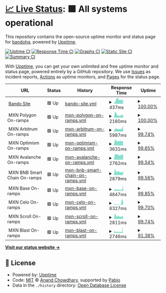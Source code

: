 # [📈 Live Status](https://status.bando.cool): <!--live status--> **🟩 All systems operational**

This repository contains the open-source uptime monitor and status page for [bandohq](https://status.bando.cool), powered by [Upptime](https://github.com/upptime/upptime).

[![Uptime CI](https://github.com/bandohq/upptime-monitor/workflows/Uptime%20CI/badge.svg)](https://github.com/bandohq/upptime-monitor/actions?query=workflow%3A%22Uptime+CI%22)
[![Response Time CI](https://github.com/bandohq/upptime-monitor/workflows/Response%20Time%20CI/badge.svg)](https://github.com/bandohq/upptime-monitor/actions?query=workflow%3A%22Response+Time+CI%22)
[![Graphs CI](https://github.com/bandohq/upptime-monitor/workflows/Graphs%20CI/badge.svg)](https://github.com/bandohq/upptime-monitor/actions?query=workflow%3A%22Graphs+CI%22)
[![Static Site CI](https://github.com/bandohq/upptime-monitor/workflows/Static%20Site%20CI/badge.svg)](https://github.com/bandohq/upptime-monitor/actions?query=workflow%3A%22Static+Site+CI%22)
[![Summary CI](https://github.com/bandohq/upptime-monitor/workflows/Summary%20CI/badge.svg)](https://github.com/bandohq/upptime-monitor/actions?query=workflow%3A%22Summary+CI%22)

With [Upptime](https://upptime.js.org), you can get your own unlimited and free uptime monitor and status page, powered entirely by a GitHub repository. We use [Issues](https://github.com/bandohq/upptime-monitor/issues) as incident reports, [Actions](https://github.com/bandohq/upptime-monitor/actions) as uptime monitors, and [Pages](https://status.bando.cool) for the status page.

<!--start: status pages-->
<!-- This summary is generated by Upptime (https://github.com/upptime/upptime) -->
<!-- Do not edit this manually, your changes will be overwritten -->
<!-- prettier-ignore -->
| URL | Status | History | Response Time | Uptime |
| --- | ------ | ------- | ------------- | ------ |
| <img alt="" src="https://icons.duckduckgo.com/ip3/bando.cool.ico" height="13"> [Bando Site](https://bando.cool) | 🟩 Up | [bando-site.yml](https://github.com/bandohq/upptime-monitor/commits/HEAD/history/bando-site.yml) | <details><summary><img alt="Response time graph" src="./graphs/bando-site/response-time-week.png" height="20"> 437ms</summary><br><a href="https://status.bando.cool/history/bando-site"><img alt="Response time 279" src="https://img.shields.io/endpoint?url=https%3A%2F%2Fraw.githubusercontent.com%2Fbandohq%2Fupptime-monitor%2FHEAD%2Fapi%2Fbando-site%2Fresponse-time.json"></a><br><a href="https://status.bando.cool/history/bando-site"><img alt="24-hour response time 0" src="https://img.shields.io/endpoint?url=https%3A%2F%2Fraw.githubusercontent.com%2Fbandohq%2Fupptime-monitor%2FHEAD%2Fapi%2Fbando-site%2Fresponse-time-day.json"></a><br><a href="https://status.bando.cool/history/bando-site"><img alt="7-day response time 437" src="https://img.shields.io/endpoint?url=https%3A%2F%2Fraw.githubusercontent.com%2Fbandohq%2Fupptime-monitor%2FHEAD%2Fapi%2Fbando-site%2Fresponse-time-week.json"></a><br><a href="https://status.bando.cool/history/bando-site"><img alt="30-day response time 312" src="https://img.shields.io/endpoint?url=https%3A%2F%2Fraw.githubusercontent.com%2Fbandohq%2Fupptime-monitor%2FHEAD%2Fapi%2Fbando-site%2Fresponse-time-month.json"></a><br><a href="https://status.bando.cool/history/bando-site"><img alt="1-year response time 279" src="https://img.shields.io/endpoint?url=https%3A%2F%2Fraw.githubusercontent.com%2Fbandohq%2Fupptime-monitor%2FHEAD%2Fapi%2Fbando-site%2Fresponse-time-year.json"></a></details> | <details><summary><a href="https://status.bando.cool/history/bando-site">100.00%</a></summary><a href="https://status.bando.cool/history/bando-site"><img alt="All-time uptime 100.00%" src="https://img.shields.io/endpoint?url=https%3A%2F%2Fraw.githubusercontent.com%2Fbandohq%2Fupptime-monitor%2FHEAD%2Fapi%2Fbando-site%2Fuptime.json"></a><br><a href="https://status.bando.cool/history/bando-site"><img alt="24-hour uptime 100.00%" src="https://img.shields.io/endpoint?url=https%3A%2F%2Fraw.githubusercontent.com%2Fbandohq%2Fupptime-monitor%2FHEAD%2Fapi%2Fbando-site%2Fuptime-day.json"></a><br><a href="https://status.bando.cool/history/bando-site"><img alt="7-day uptime 100.00%" src="https://img.shields.io/endpoint?url=https%3A%2F%2Fraw.githubusercontent.com%2Fbandohq%2Fupptime-monitor%2FHEAD%2Fapi%2Fbando-site%2Fuptime-week.json"></a><br><a href="https://status.bando.cool/history/bando-site"><img alt="30-day uptime 100.00%" src="https://img.shields.io/endpoint?url=https%3A%2F%2Fraw.githubusercontent.com%2Fbandohq%2Fupptime-monitor%2FHEAD%2Fapi%2Fbando-site%2Fuptime-month.json"></a><br><a href="https://status.bando.cool/history/bando-site"><img alt="1-year uptime 100.00%" src="https://img.shields.io/endpoint?url=https%3A%2F%2Fraw.githubusercontent.com%2Fbandohq%2Fupptime-monitor%2FHEAD%2Fapi%2Fbando-site%2Fuptime-year.json"></a></details>
| <img alt="" src="https://icons.duckduckgo.com/ip3/null.ico" height="13"> MXN Polygon On-ramps | 🟩 Up | [mxn-polygon-on-ramps.yml](https://github.com/bandohq/upptime-monitor/commits/HEAD/history/mxn-polygon-on-ramps.yml) | <details><summary><img alt="Response time graph" src="./graphs/mxn-polygon-on-ramps/response-time-week.png" height="20"> 2160ms</summary><br><a href="https://status.bando.cool/history/mxn-polygon-on-ramps"><img alt="Response time 1662" src="https://img.shields.io/endpoint?url=https%3A%2F%2Fraw.githubusercontent.com%2Fbandohq%2Fupptime-monitor%2FHEAD%2Fapi%2Fmxn-polygon-on-ramps%2Fresponse-time.json"></a><br><a href="https://status.bando.cool/history/mxn-polygon-on-ramps"><img alt="24-hour response time 0" src="https://img.shields.io/endpoint?url=https%3A%2F%2Fraw.githubusercontent.com%2Fbandohq%2Fupptime-monitor%2FHEAD%2Fapi%2Fmxn-polygon-on-ramps%2Fresponse-time-day.json"></a><br><a href="https://status.bando.cool/history/mxn-polygon-on-ramps"><img alt="7-day response time 2160" src="https://img.shields.io/endpoint?url=https%3A%2F%2Fraw.githubusercontent.com%2Fbandohq%2Fupptime-monitor%2FHEAD%2Fapi%2Fmxn-polygon-on-ramps%2Fresponse-time-week.json"></a><br><a href="https://status.bando.cool/history/mxn-polygon-on-ramps"><img alt="30-day response time 1858" src="https://img.shields.io/endpoint?url=https%3A%2F%2Fraw.githubusercontent.com%2Fbandohq%2Fupptime-monitor%2FHEAD%2Fapi%2Fmxn-polygon-on-ramps%2Fresponse-time-month.json"></a><br><a href="https://status.bando.cool/history/mxn-polygon-on-ramps"><img alt="1-year response time 1662" src="https://img.shields.io/endpoint?url=https%3A%2F%2Fraw.githubusercontent.com%2Fbandohq%2Fupptime-monitor%2FHEAD%2Fapi%2Fmxn-polygon-on-ramps%2Fresponse-time-year.json"></a></details> | <details><summary><a href="https://status.bando.cool/history/mxn-polygon-on-ramps">100.00%</a></summary><a href="https://status.bando.cool/history/mxn-polygon-on-ramps"><img alt="All-time uptime 99.75%" src="https://img.shields.io/endpoint?url=https%3A%2F%2Fraw.githubusercontent.com%2Fbandohq%2Fupptime-monitor%2FHEAD%2Fapi%2Fmxn-polygon-on-ramps%2Fuptime.json"></a><br><a href="https://status.bando.cool/history/mxn-polygon-on-ramps"><img alt="24-hour uptime 100.00%" src="https://img.shields.io/endpoint?url=https%3A%2F%2Fraw.githubusercontent.com%2Fbandohq%2Fupptime-monitor%2FHEAD%2Fapi%2Fmxn-polygon-on-ramps%2Fuptime-day.json"></a><br><a href="https://status.bando.cool/history/mxn-polygon-on-ramps"><img alt="7-day uptime 100.00%" src="https://img.shields.io/endpoint?url=https%3A%2F%2Fraw.githubusercontent.com%2Fbandohq%2Fupptime-monitor%2FHEAD%2Fapi%2Fmxn-polygon-on-ramps%2Fuptime-week.json"></a><br><a href="https://status.bando.cool/history/mxn-polygon-on-ramps"><img alt="30-day uptime 99.62%" src="https://img.shields.io/endpoint?url=https%3A%2F%2Fraw.githubusercontent.com%2Fbandohq%2Fupptime-monitor%2FHEAD%2Fapi%2Fmxn-polygon-on-ramps%2Fuptime-month.json"></a><br><a href="https://status.bando.cool/history/mxn-polygon-on-ramps"><img alt="1-year uptime 99.75%" src="https://img.shields.io/endpoint?url=https%3A%2F%2Fraw.githubusercontent.com%2Fbandohq%2Fupptime-monitor%2FHEAD%2Fapi%2Fmxn-polygon-on-ramps%2Fuptime-year.json"></a></details>
| <img alt="" src="https://icons.duckduckgo.com/ip3/null.ico" height="13"> MXN Arbitrum On-ramps | 🟩 Up | [mxn-arbitrum-on-ramps.yml](https://github.com/bandohq/upptime-monitor/commits/HEAD/history/mxn-arbitrum-on-ramps.yml) | <details><summary><img alt="Response time graph" src="./graphs/mxn-arbitrum-on-ramps/response-time-week.png" height="20"> 5987ms</summary><br><a href="https://status.bando.cool/history/mxn-arbitrum-on-ramps"><img alt="Response time 5199" src="https://img.shields.io/endpoint?url=https%3A%2F%2Fraw.githubusercontent.com%2Fbandohq%2Fupptime-monitor%2FHEAD%2Fapi%2Fmxn-arbitrum-on-ramps%2Fresponse-time.json"></a><br><a href="https://status.bando.cool/history/mxn-arbitrum-on-ramps"><img alt="24-hour response time 0" src="https://img.shields.io/endpoint?url=https%3A%2F%2Fraw.githubusercontent.com%2Fbandohq%2Fupptime-monitor%2FHEAD%2Fapi%2Fmxn-arbitrum-on-ramps%2Fresponse-time-day.json"></a><br><a href="https://status.bando.cool/history/mxn-arbitrum-on-ramps"><img alt="7-day response time 5987" src="https://img.shields.io/endpoint?url=https%3A%2F%2Fraw.githubusercontent.com%2Fbandohq%2Fupptime-monitor%2FHEAD%2Fapi%2Fmxn-arbitrum-on-ramps%2Fresponse-time-week.json"></a><br><a href="https://status.bando.cool/history/mxn-arbitrum-on-ramps"><img alt="30-day response time 5832" src="https://img.shields.io/endpoint?url=https%3A%2F%2Fraw.githubusercontent.com%2Fbandohq%2Fupptime-monitor%2FHEAD%2Fapi%2Fmxn-arbitrum-on-ramps%2Fresponse-time-month.json"></a><br><a href="https://status.bando.cool/history/mxn-arbitrum-on-ramps"><img alt="1-year response time 5199" src="https://img.shields.io/endpoint?url=https%3A%2F%2Fraw.githubusercontent.com%2Fbandohq%2Fupptime-monitor%2FHEAD%2Fapi%2Fmxn-arbitrum-on-ramps%2Fresponse-time-year.json"></a></details> | <details><summary><a href="https://status.bando.cool/history/mxn-arbitrum-on-ramps">99.74%</a></summary><a href="https://status.bando.cool/history/mxn-arbitrum-on-ramps"><img alt="All-time uptime 99.68%" src="https://img.shields.io/endpoint?url=https%3A%2F%2Fraw.githubusercontent.com%2Fbandohq%2Fupptime-monitor%2FHEAD%2Fapi%2Fmxn-arbitrum-on-ramps%2Fuptime.json"></a><br><a href="https://status.bando.cool/history/mxn-arbitrum-on-ramps"><img alt="24-hour uptime 100.00%" src="https://img.shields.io/endpoint?url=https%3A%2F%2Fraw.githubusercontent.com%2Fbandohq%2Fupptime-monitor%2FHEAD%2Fapi%2Fmxn-arbitrum-on-ramps%2Fuptime-day.json"></a><br><a href="https://status.bando.cool/history/mxn-arbitrum-on-ramps"><img alt="7-day uptime 99.74%" src="https://img.shields.io/endpoint?url=https%3A%2F%2Fraw.githubusercontent.com%2Fbandohq%2Fupptime-monitor%2FHEAD%2Fapi%2Fmxn-arbitrum-on-ramps%2Fuptime-week.json"></a><br><a href="https://status.bando.cool/history/mxn-arbitrum-on-ramps"><img alt="30-day uptime 99.52%" src="https://img.shields.io/endpoint?url=https%3A%2F%2Fraw.githubusercontent.com%2Fbandohq%2Fupptime-monitor%2FHEAD%2Fapi%2Fmxn-arbitrum-on-ramps%2Fuptime-month.json"></a><br><a href="https://status.bando.cool/history/mxn-arbitrum-on-ramps"><img alt="1-year uptime 99.68%" src="https://img.shields.io/endpoint?url=https%3A%2F%2Fraw.githubusercontent.com%2Fbandohq%2Fupptime-monitor%2FHEAD%2Fapi%2Fmxn-arbitrum-on-ramps%2Fuptime-year.json"></a></details>
| <img alt="" src="https://icons.duckduckgo.com/ip3/null.ico" height="13"> MXN Optimism On-ramps | 🟩 Up | [mxn-optimism-on-ramps.yml](https://github.com/bandohq/upptime-monitor/commits/HEAD/history/mxn-optimism-on-ramps.yml) | <details><summary><img alt="Response time graph" src="./graphs/mxn-optimism-on-ramps/response-time-week.png" height="20"> 3631ms</summary><br><a href="https://status.bando.cool/history/mxn-optimism-on-ramps"><img alt="Response time 4191" src="https://img.shields.io/endpoint?url=https%3A%2F%2Fraw.githubusercontent.com%2Fbandohq%2Fupptime-monitor%2FHEAD%2Fapi%2Fmxn-optimism-on-ramps%2Fresponse-time.json"></a><br><a href="https://status.bando.cool/history/mxn-optimism-on-ramps"><img alt="24-hour response time 0" src="https://img.shields.io/endpoint?url=https%3A%2F%2Fraw.githubusercontent.com%2Fbandohq%2Fupptime-monitor%2FHEAD%2Fapi%2Fmxn-optimism-on-ramps%2Fresponse-time-day.json"></a><br><a href="https://status.bando.cool/history/mxn-optimism-on-ramps"><img alt="7-day response time 3631" src="https://img.shields.io/endpoint?url=https%3A%2F%2Fraw.githubusercontent.com%2Fbandohq%2Fupptime-monitor%2FHEAD%2Fapi%2Fmxn-optimism-on-ramps%2Fresponse-time-week.json"></a><br><a href="https://status.bando.cool/history/mxn-optimism-on-ramps"><img alt="30-day response time 4291" src="https://img.shields.io/endpoint?url=https%3A%2F%2Fraw.githubusercontent.com%2Fbandohq%2Fupptime-monitor%2FHEAD%2Fapi%2Fmxn-optimism-on-ramps%2Fresponse-time-month.json"></a><br><a href="https://status.bando.cool/history/mxn-optimism-on-ramps"><img alt="1-year response time 4191" src="https://img.shields.io/endpoint?url=https%3A%2F%2Fraw.githubusercontent.com%2Fbandohq%2Fupptime-monitor%2FHEAD%2Fapi%2Fmxn-optimism-on-ramps%2Fresponse-time-year.json"></a></details> | <details><summary><a href="https://status.bando.cool/history/mxn-optimism-on-ramps">99.65%</a></summary><a href="https://status.bando.cool/history/mxn-optimism-on-ramps"><img alt="All-time uptime 99.65%" src="https://img.shields.io/endpoint?url=https%3A%2F%2Fraw.githubusercontent.com%2Fbandohq%2Fupptime-monitor%2FHEAD%2Fapi%2Fmxn-optimism-on-ramps%2Fuptime.json"></a><br><a href="https://status.bando.cool/history/mxn-optimism-on-ramps"><img alt="24-hour uptime 100.00%" src="https://img.shields.io/endpoint?url=https%3A%2F%2Fraw.githubusercontent.com%2Fbandohq%2Fupptime-monitor%2FHEAD%2Fapi%2Fmxn-optimism-on-ramps%2Fuptime-day.json"></a><br><a href="https://status.bando.cool/history/mxn-optimism-on-ramps"><img alt="7-day uptime 99.65%" src="https://img.shields.io/endpoint?url=https%3A%2F%2Fraw.githubusercontent.com%2Fbandohq%2Fupptime-monitor%2FHEAD%2Fapi%2Fmxn-optimism-on-ramps%2Fuptime-week.json"></a><br><a href="https://status.bando.cool/history/mxn-optimism-on-ramps"><img alt="30-day uptime 99.46%" src="https://img.shields.io/endpoint?url=https%3A%2F%2Fraw.githubusercontent.com%2Fbandohq%2Fupptime-monitor%2FHEAD%2Fapi%2Fmxn-optimism-on-ramps%2Fuptime-month.json"></a><br><a href="https://status.bando.cool/history/mxn-optimism-on-ramps"><img alt="1-year uptime 99.65%" src="https://img.shields.io/endpoint?url=https%3A%2F%2Fraw.githubusercontent.com%2Fbandohq%2Fupptime-monitor%2FHEAD%2Fapi%2Fmxn-optimism-on-ramps%2Fuptime-year.json"></a></details>
| <img alt="" src="https://icons.duckduckgo.com/ip3/null.ico" height="13"> MXN Avalanche On-ramps | 🟩 Up | [mxn-avalanche-on-ramps.yml](https://github.com/bandohq/upptime-monitor/commits/HEAD/history/mxn-avalanche-on-ramps.yml) | <details><summary><img alt="Response time graph" src="./graphs/mxn-avalanche-on-ramps/response-time-week.png" height="20"> 2762ms</summary><br><a href="https://status.bando.cool/history/mxn-avalanche-on-ramps"><img alt="Response time 3034" src="https://img.shields.io/endpoint?url=https%3A%2F%2Fraw.githubusercontent.com%2Fbandohq%2Fupptime-monitor%2FHEAD%2Fapi%2Fmxn-avalanche-on-ramps%2Fresponse-time.json"></a><br><a href="https://status.bando.cool/history/mxn-avalanche-on-ramps"><img alt="24-hour response time 0" src="https://img.shields.io/endpoint?url=https%3A%2F%2Fraw.githubusercontent.com%2Fbandohq%2Fupptime-monitor%2FHEAD%2Fapi%2Fmxn-avalanche-on-ramps%2Fresponse-time-day.json"></a><br><a href="https://status.bando.cool/history/mxn-avalanche-on-ramps"><img alt="7-day response time 2762" src="https://img.shields.io/endpoint?url=https%3A%2F%2Fraw.githubusercontent.com%2Fbandohq%2Fupptime-monitor%2FHEAD%2Fapi%2Fmxn-avalanche-on-ramps%2Fresponse-time-week.json"></a><br><a href="https://status.bando.cool/history/mxn-avalanche-on-ramps"><img alt="30-day response time 2883" src="https://img.shields.io/endpoint?url=https%3A%2F%2Fraw.githubusercontent.com%2Fbandohq%2Fupptime-monitor%2FHEAD%2Fapi%2Fmxn-avalanche-on-ramps%2Fresponse-time-month.json"></a><br><a href="https://status.bando.cool/history/mxn-avalanche-on-ramps"><img alt="1-year response time 3034" src="https://img.shields.io/endpoint?url=https%3A%2F%2Fraw.githubusercontent.com%2Fbandohq%2Fupptime-monitor%2FHEAD%2Fapi%2Fmxn-avalanche-on-ramps%2Fresponse-time-year.json"></a></details> | <details><summary><a href="https://status.bando.cool/history/mxn-avalanche-on-ramps">99.54%</a></summary><a href="https://status.bando.cool/history/mxn-avalanche-on-ramps"><img alt="All-time uptime 99.64%" src="https://img.shields.io/endpoint?url=https%3A%2F%2Fraw.githubusercontent.com%2Fbandohq%2Fupptime-monitor%2FHEAD%2Fapi%2Fmxn-avalanche-on-ramps%2Fuptime.json"></a><br><a href="https://status.bando.cool/history/mxn-avalanche-on-ramps"><img alt="24-hour uptime 100.00%" src="https://img.shields.io/endpoint?url=https%3A%2F%2Fraw.githubusercontent.com%2Fbandohq%2Fupptime-monitor%2FHEAD%2Fapi%2Fmxn-avalanche-on-ramps%2Fuptime-day.json"></a><br><a href="https://status.bando.cool/history/mxn-avalanche-on-ramps"><img alt="7-day uptime 99.54%" src="https://img.shields.io/endpoint?url=https%3A%2F%2Fraw.githubusercontent.com%2Fbandohq%2Fupptime-monitor%2FHEAD%2Fapi%2Fmxn-avalanche-on-ramps%2Fuptime-week.json"></a><br><a href="https://status.bando.cool/history/mxn-avalanche-on-ramps"><img alt="30-day uptime 99.51%" src="https://img.shields.io/endpoint?url=https%3A%2F%2Fraw.githubusercontent.com%2Fbandohq%2Fupptime-monitor%2FHEAD%2Fapi%2Fmxn-avalanche-on-ramps%2Fuptime-month.json"></a><br><a href="https://status.bando.cool/history/mxn-avalanche-on-ramps"><img alt="1-year uptime 99.64%" src="https://img.shields.io/endpoint?url=https%3A%2F%2Fraw.githubusercontent.com%2Fbandohq%2Fupptime-monitor%2FHEAD%2Fapi%2Fmxn-avalanche-on-ramps%2Fuptime-year.json"></a></details>
| <img alt="" src="https://icons.duckduckgo.com/ip3/null.ico" height="13"> MXN BNB Smart Chain On-ramps | 🟩 Up | [mxn-bnb-smart-chain-on-ramps.yml](https://github.com/bandohq/upptime-monitor/commits/HEAD/history/mxn-bnb-smart-chain-on-ramps.yml) | <details><summary><img alt="Response time graph" src="./graphs/mxn-bnb-smart-chain-on-ramps/response-time-week.png" height="20"> 2879ms</summary><br><a href="https://status.bando.cool/history/mxn-bnb-smart-chain-on-ramps"><img alt="Response time 3274" src="https://img.shields.io/endpoint?url=https%3A%2F%2Fraw.githubusercontent.com%2Fbandohq%2Fupptime-monitor%2FHEAD%2Fapi%2Fmxn-bnb-smart-chain-on-ramps%2Fresponse-time.json"></a><br><a href="https://status.bando.cool/history/mxn-bnb-smart-chain-on-ramps"><img alt="24-hour response time 0" src="https://img.shields.io/endpoint?url=https%3A%2F%2Fraw.githubusercontent.com%2Fbandohq%2Fupptime-monitor%2FHEAD%2Fapi%2Fmxn-bnb-smart-chain-on-ramps%2Fresponse-time-day.json"></a><br><a href="https://status.bando.cool/history/mxn-bnb-smart-chain-on-ramps"><img alt="7-day response time 2879" src="https://img.shields.io/endpoint?url=https%3A%2F%2Fraw.githubusercontent.com%2Fbandohq%2Fupptime-monitor%2FHEAD%2Fapi%2Fmxn-bnb-smart-chain-on-ramps%2Fresponse-time-week.json"></a><br><a href="https://status.bando.cool/history/mxn-bnb-smart-chain-on-ramps"><img alt="30-day response time 3244" src="https://img.shields.io/endpoint?url=https%3A%2F%2Fraw.githubusercontent.com%2Fbandohq%2Fupptime-monitor%2FHEAD%2Fapi%2Fmxn-bnb-smart-chain-on-ramps%2Fresponse-time-month.json"></a><br><a href="https://status.bando.cool/history/mxn-bnb-smart-chain-on-ramps"><img alt="1-year response time 3274" src="https://img.shields.io/endpoint?url=https%3A%2F%2Fraw.githubusercontent.com%2Fbandohq%2Fupptime-monitor%2FHEAD%2Fapi%2Fmxn-bnb-smart-chain-on-ramps%2Fresponse-time-year.json"></a></details> | <details><summary><a href="https://status.bando.cool/history/mxn-bnb-smart-chain-on-ramps">99.56%</a></summary><a href="https://status.bando.cool/history/mxn-bnb-smart-chain-on-ramps"><img alt="All-time uptime 99.55%" src="https://img.shields.io/endpoint?url=https%3A%2F%2Fraw.githubusercontent.com%2Fbandohq%2Fupptime-monitor%2FHEAD%2Fapi%2Fmxn-bnb-smart-chain-on-ramps%2Fuptime.json"></a><br><a href="https://status.bando.cool/history/mxn-bnb-smart-chain-on-ramps"><img alt="24-hour uptime 100.00%" src="https://img.shields.io/endpoint?url=https%3A%2F%2Fraw.githubusercontent.com%2Fbandohq%2Fupptime-monitor%2FHEAD%2Fapi%2Fmxn-bnb-smart-chain-on-ramps%2Fuptime-day.json"></a><br><a href="https://status.bando.cool/history/mxn-bnb-smart-chain-on-ramps"><img alt="7-day uptime 99.56%" src="https://img.shields.io/endpoint?url=https%3A%2F%2Fraw.githubusercontent.com%2Fbandohq%2Fupptime-monitor%2FHEAD%2Fapi%2Fmxn-bnb-smart-chain-on-ramps%2Fuptime-week.json"></a><br><a href="https://status.bando.cool/history/mxn-bnb-smart-chain-on-ramps"><img alt="30-day uptime 99.39%" src="https://img.shields.io/endpoint?url=https%3A%2F%2Fraw.githubusercontent.com%2Fbandohq%2Fupptime-monitor%2FHEAD%2Fapi%2Fmxn-bnb-smart-chain-on-ramps%2Fuptime-month.json"></a><br><a href="https://status.bando.cool/history/mxn-bnb-smart-chain-on-ramps"><img alt="1-year uptime 99.55%" src="https://img.shields.io/endpoint?url=https%3A%2F%2Fraw.githubusercontent.com%2Fbandohq%2Fupptime-monitor%2FHEAD%2Fapi%2Fmxn-bnb-smart-chain-on-ramps%2Fuptime-year.json"></a></details>
| <img alt="" src="https://icons.duckduckgo.com/ip3/null.ico" height="13"> MXN Base On-ramps | 🟩 Up | [mxn-base-on-ramps.yml](https://github.com/bandohq/upptime-monitor/commits/HEAD/history/mxn-base-on-ramps.yml) | <details><summary><img alt="Response time graph" src="./graphs/mxn-base-on-ramps/response-time-week.png" height="20"> 4847ms</summary><br><a href="https://status.bando.cool/history/mxn-base-on-ramps"><img alt="Response time 3363" src="https://img.shields.io/endpoint?url=https%3A%2F%2Fraw.githubusercontent.com%2Fbandohq%2Fupptime-monitor%2FHEAD%2Fapi%2Fmxn-base-on-ramps%2Fresponse-time.json"></a><br><a href="https://status.bando.cool/history/mxn-base-on-ramps"><img alt="24-hour response time 0" src="https://img.shields.io/endpoint?url=https%3A%2F%2Fraw.githubusercontent.com%2Fbandohq%2Fupptime-monitor%2FHEAD%2Fapi%2Fmxn-base-on-ramps%2Fresponse-time-day.json"></a><br><a href="https://status.bando.cool/history/mxn-base-on-ramps"><img alt="7-day response time 4847" src="https://img.shields.io/endpoint?url=https%3A%2F%2Fraw.githubusercontent.com%2Fbandohq%2Fupptime-monitor%2FHEAD%2Fapi%2Fmxn-base-on-ramps%2Fresponse-time-week.json"></a><br><a href="https://status.bando.cool/history/mxn-base-on-ramps"><img alt="30-day response time 3173" src="https://img.shields.io/endpoint?url=https%3A%2F%2Fraw.githubusercontent.com%2Fbandohq%2Fupptime-monitor%2FHEAD%2Fapi%2Fmxn-base-on-ramps%2Fresponse-time-month.json"></a><br><a href="https://status.bando.cool/history/mxn-base-on-ramps"><img alt="1-year response time 3363" src="https://img.shields.io/endpoint?url=https%3A%2F%2Fraw.githubusercontent.com%2Fbandohq%2Fupptime-monitor%2FHEAD%2Fapi%2Fmxn-base-on-ramps%2Fresponse-time-year.json"></a></details> | <details><summary><a href="https://status.bando.cool/history/mxn-base-on-ramps">99.85%</a></summary><a href="https://status.bando.cool/history/mxn-base-on-ramps"><img alt="All-time uptime 99.63%" src="https://img.shields.io/endpoint?url=https%3A%2F%2Fraw.githubusercontent.com%2Fbandohq%2Fupptime-monitor%2FHEAD%2Fapi%2Fmxn-base-on-ramps%2Fuptime.json"></a><br><a href="https://status.bando.cool/history/mxn-base-on-ramps"><img alt="24-hour uptime 100.00%" src="https://img.shields.io/endpoint?url=https%3A%2F%2Fraw.githubusercontent.com%2Fbandohq%2Fupptime-monitor%2FHEAD%2Fapi%2Fmxn-base-on-ramps%2Fuptime-day.json"></a><br><a href="https://status.bando.cool/history/mxn-base-on-ramps"><img alt="7-day uptime 99.85%" src="https://img.shields.io/endpoint?url=https%3A%2F%2Fraw.githubusercontent.com%2Fbandohq%2Fupptime-monitor%2FHEAD%2Fapi%2Fmxn-base-on-ramps%2Fuptime-week.json"></a><br><a href="https://status.bando.cool/history/mxn-base-on-ramps"><img alt="30-day uptime 99.50%" src="https://img.shields.io/endpoint?url=https%3A%2F%2Fraw.githubusercontent.com%2Fbandohq%2Fupptime-monitor%2FHEAD%2Fapi%2Fmxn-base-on-ramps%2Fuptime-month.json"></a><br><a href="https://status.bando.cool/history/mxn-base-on-ramps"><img alt="1-year uptime 99.63%" src="https://img.shields.io/endpoint?url=https%3A%2F%2Fraw.githubusercontent.com%2Fbandohq%2Fupptime-monitor%2FHEAD%2Fapi%2Fmxn-base-on-ramps%2Fuptime-year.json"></a></details>
| <img alt="" src="https://icons.duckduckgo.com/ip3/null.ico" height="13"> MXN Celo On-ramps | 🟩 Up | [mxn-celo-on-ramps.yml](https://github.com/bandohq/upptime-monitor/commits/HEAD/history/mxn-celo-on-ramps.yml) | <details><summary><img alt="Response time graph" src="./graphs/mxn-celo-on-ramps/response-time-week.png" height="20"> 6327ms</summary><br><a href="https://status.bando.cool/history/mxn-celo-on-ramps"><img alt="Response time 4045" src="https://img.shields.io/endpoint?url=https%3A%2F%2Fraw.githubusercontent.com%2Fbandohq%2Fupptime-monitor%2FHEAD%2Fapi%2Fmxn-celo-on-ramps%2Fresponse-time.json"></a><br><a href="https://status.bando.cool/history/mxn-celo-on-ramps"><img alt="24-hour response time 0" src="https://img.shields.io/endpoint?url=https%3A%2F%2Fraw.githubusercontent.com%2Fbandohq%2Fupptime-monitor%2FHEAD%2Fapi%2Fmxn-celo-on-ramps%2Fresponse-time-day.json"></a><br><a href="https://status.bando.cool/history/mxn-celo-on-ramps"><img alt="7-day response time 6327" src="https://img.shields.io/endpoint?url=https%3A%2F%2Fraw.githubusercontent.com%2Fbandohq%2Fupptime-monitor%2FHEAD%2Fapi%2Fmxn-celo-on-ramps%2Fresponse-time-week.json"></a><br><a href="https://status.bando.cool/history/mxn-celo-on-ramps"><img alt="30-day response time 5450" src="https://img.shields.io/endpoint?url=https%3A%2F%2Fraw.githubusercontent.com%2Fbandohq%2Fupptime-monitor%2FHEAD%2Fapi%2Fmxn-celo-on-ramps%2Fresponse-time-month.json"></a><br><a href="https://status.bando.cool/history/mxn-celo-on-ramps"><img alt="1-year response time 4045" src="https://img.shields.io/endpoint?url=https%3A%2F%2Fraw.githubusercontent.com%2Fbandohq%2Fupptime-monitor%2FHEAD%2Fapi%2Fmxn-celo-on-ramps%2Fresponse-time-year.json"></a></details> | <details><summary><a href="https://status.bando.cool/history/mxn-celo-on-ramps">99.70%</a></summary><a href="https://status.bando.cool/history/mxn-celo-on-ramps"><img alt="All-time uptime 93.46%" src="https://img.shields.io/endpoint?url=https%3A%2F%2Fraw.githubusercontent.com%2Fbandohq%2Fupptime-monitor%2FHEAD%2Fapi%2Fmxn-celo-on-ramps%2Fuptime.json"></a><br><a href="https://status.bando.cool/history/mxn-celo-on-ramps"><img alt="24-hour uptime 100.00%" src="https://img.shields.io/endpoint?url=https%3A%2F%2Fraw.githubusercontent.com%2Fbandohq%2Fupptime-monitor%2FHEAD%2Fapi%2Fmxn-celo-on-ramps%2Fuptime-day.json"></a><br><a href="https://status.bando.cool/history/mxn-celo-on-ramps"><img alt="7-day uptime 99.70%" src="https://img.shields.io/endpoint?url=https%3A%2F%2Fraw.githubusercontent.com%2Fbandohq%2Fupptime-monitor%2FHEAD%2Fapi%2Fmxn-celo-on-ramps%2Fuptime-week.json"></a><br><a href="https://status.bando.cool/history/mxn-celo-on-ramps"><img alt="30-day uptime 99.42%" src="https://img.shields.io/endpoint?url=https%3A%2F%2Fraw.githubusercontent.com%2Fbandohq%2Fupptime-monitor%2FHEAD%2Fapi%2Fmxn-celo-on-ramps%2Fuptime-month.json"></a><br><a href="https://status.bando.cool/history/mxn-celo-on-ramps"><img alt="1-year uptime 93.46%" src="https://img.shields.io/endpoint?url=https%3A%2F%2Fraw.githubusercontent.com%2Fbandohq%2Fupptime-monitor%2FHEAD%2Fapi%2Fmxn-celo-on-ramps%2Fuptime-year.json"></a></details>
| <img alt="" src="https://icons.duckduckgo.com/ip3/null.ico" height="13"> MXN Scroll On-ramps | 🟩 Up | [mxn-scroll-on-ramps.yml](https://github.com/bandohq/upptime-monitor/commits/HEAD/history/mxn-scroll-on-ramps.yml) | <details><summary><img alt="Response time graph" src="./graphs/mxn-scroll-on-ramps/response-time-week.png" height="20"> 2811ms</summary><br><a href="https://status.bando.cool/history/mxn-scroll-on-ramps"><img alt="Response time 2799" src="https://img.shields.io/endpoint?url=https%3A%2F%2Fraw.githubusercontent.com%2Fbandohq%2Fupptime-monitor%2FHEAD%2Fapi%2Fmxn-scroll-on-ramps%2Fresponse-time.json"></a><br><a href="https://status.bando.cool/history/mxn-scroll-on-ramps"><img alt="24-hour response time 0" src="https://img.shields.io/endpoint?url=https%3A%2F%2Fraw.githubusercontent.com%2Fbandohq%2Fupptime-monitor%2FHEAD%2Fapi%2Fmxn-scroll-on-ramps%2Fresponse-time-day.json"></a><br><a href="https://status.bando.cool/history/mxn-scroll-on-ramps"><img alt="7-day response time 2811" src="https://img.shields.io/endpoint?url=https%3A%2F%2Fraw.githubusercontent.com%2Fbandohq%2Fupptime-monitor%2FHEAD%2Fapi%2Fmxn-scroll-on-ramps%2Fresponse-time-week.json"></a><br><a href="https://status.bando.cool/history/mxn-scroll-on-ramps"><img alt="30-day response time 3027" src="https://img.shields.io/endpoint?url=https%3A%2F%2Fraw.githubusercontent.com%2Fbandohq%2Fupptime-monitor%2FHEAD%2Fapi%2Fmxn-scroll-on-ramps%2Fresponse-time-month.json"></a><br><a href="https://status.bando.cool/history/mxn-scroll-on-ramps"><img alt="1-year response time 2799" src="https://img.shields.io/endpoint?url=https%3A%2F%2Fraw.githubusercontent.com%2Fbandohq%2Fupptime-monitor%2FHEAD%2Fapi%2Fmxn-scroll-on-ramps%2Fresponse-time-year.json"></a></details> | <details><summary><a href="https://status.bando.cool/history/mxn-scroll-on-ramps">99.74%</a></summary><a href="https://status.bando.cool/history/mxn-scroll-on-ramps"><img alt="All-time uptime 99.59%" src="https://img.shields.io/endpoint?url=https%3A%2F%2Fraw.githubusercontent.com%2Fbandohq%2Fupptime-monitor%2FHEAD%2Fapi%2Fmxn-scroll-on-ramps%2Fuptime.json"></a><br><a href="https://status.bando.cool/history/mxn-scroll-on-ramps"><img alt="24-hour uptime 100.00%" src="https://img.shields.io/endpoint?url=https%3A%2F%2Fraw.githubusercontent.com%2Fbandohq%2Fupptime-monitor%2FHEAD%2Fapi%2Fmxn-scroll-on-ramps%2Fuptime-day.json"></a><br><a href="https://status.bando.cool/history/mxn-scroll-on-ramps"><img alt="7-day uptime 99.74%" src="https://img.shields.io/endpoint?url=https%3A%2F%2Fraw.githubusercontent.com%2Fbandohq%2Fupptime-monitor%2FHEAD%2Fapi%2Fmxn-scroll-on-ramps%2Fuptime-week.json"></a><br><a href="https://status.bando.cool/history/mxn-scroll-on-ramps"><img alt="30-day uptime 99.44%" src="https://img.shields.io/endpoint?url=https%3A%2F%2Fraw.githubusercontent.com%2Fbandohq%2Fupptime-monitor%2FHEAD%2Fapi%2Fmxn-scroll-on-ramps%2Fuptime-month.json"></a><br><a href="https://status.bando.cool/history/mxn-scroll-on-ramps"><img alt="1-year uptime 99.59%" src="https://img.shields.io/endpoint?url=https%3A%2F%2Fraw.githubusercontent.com%2Fbandohq%2Fupptime-monitor%2FHEAD%2Fapi%2Fmxn-scroll-on-ramps%2Fuptime-year.json"></a></details>
| <img alt="" src="https://icons.duckduckgo.com/ip3/null.ico" height="13"> MXN Blast On-ramps | 🟩 Up | [mxn-blast-on-ramps.yml](https://github.com/bandohq/upptime-monitor/commits/HEAD/history/mxn-blast-on-ramps.yml) | <details><summary><img alt="Response time graph" src="./graphs/mxn-blast-on-ramps/response-time-week.png" height="20"> 2746ms</summary><br><a href="https://status.bando.cool/history/mxn-blast-on-ramps"><img alt="Response time 3516" src="https://img.shields.io/endpoint?url=https%3A%2F%2Fraw.githubusercontent.com%2Fbandohq%2Fupptime-monitor%2FHEAD%2Fapi%2Fmxn-blast-on-ramps%2Fresponse-time.json"></a><br><a href="https://status.bando.cool/history/mxn-blast-on-ramps"><img alt="24-hour response time 2294" src="https://img.shields.io/endpoint?url=https%3A%2F%2Fraw.githubusercontent.com%2Fbandohq%2Fupptime-monitor%2FHEAD%2Fapi%2Fmxn-blast-on-ramps%2Fresponse-time-day.json"></a><br><a href="https://status.bando.cool/history/mxn-blast-on-ramps"><img alt="7-day response time 2746" src="https://img.shields.io/endpoint?url=https%3A%2F%2Fraw.githubusercontent.com%2Fbandohq%2Fupptime-monitor%2FHEAD%2Fapi%2Fmxn-blast-on-ramps%2Fresponse-time-week.json"></a><br><a href="https://status.bando.cool/history/mxn-blast-on-ramps"><img alt="30-day response time 3451" src="https://img.shields.io/endpoint?url=https%3A%2F%2Fraw.githubusercontent.com%2Fbandohq%2Fupptime-monitor%2FHEAD%2Fapi%2Fmxn-blast-on-ramps%2Fresponse-time-month.json"></a><br><a href="https://status.bando.cool/history/mxn-blast-on-ramps"><img alt="1-year response time 3516" src="https://img.shields.io/endpoint?url=https%3A%2F%2Fraw.githubusercontent.com%2Fbandohq%2Fupptime-monitor%2FHEAD%2Fapi%2Fmxn-blast-on-ramps%2Fresponse-time-year.json"></a></details> | <details><summary><a href="https://status.bando.cool/history/mxn-blast-on-ramps">91.38%</a></summary><a href="https://status.bando.cool/history/mxn-blast-on-ramps"><img alt="All-time uptime 97.71%" src="https://img.shields.io/endpoint?url=https%3A%2F%2Fraw.githubusercontent.com%2Fbandohq%2Fupptime-monitor%2FHEAD%2Fapi%2Fmxn-blast-on-ramps%2Fuptime.json"></a><br><a href="https://status.bando.cool/history/mxn-blast-on-ramps"><img alt="24-hour uptime 85.32%" src="https://img.shields.io/endpoint?url=https%3A%2F%2Fraw.githubusercontent.com%2Fbandohq%2Fupptime-monitor%2FHEAD%2Fapi%2Fmxn-blast-on-ramps%2Fuptime-day.json"></a><br><a href="https://status.bando.cool/history/mxn-blast-on-ramps"><img alt="7-day uptime 91.38%" src="https://img.shields.io/endpoint?url=https%3A%2F%2Fraw.githubusercontent.com%2Fbandohq%2Fupptime-monitor%2FHEAD%2Fapi%2Fmxn-blast-on-ramps%2Fuptime-week.json"></a><br><a href="https://status.bando.cool/history/mxn-blast-on-ramps"><img alt="30-day uptime 96.91%" src="https://img.shields.io/endpoint?url=https%3A%2F%2Fraw.githubusercontent.com%2Fbandohq%2Fupptime-monitor%2FHEAD%2Fapi%2Fmxn-blast-on-ramps%2Fuptime-month.json"></a><br><a href="https://status.bando.cool/history/mxn-blast-on-ramps"><img alt="1-year uptime 97.71%" src="https://img.shields.io/endpoint?url=https%3A%2F%2Fraw.githubusercontent.com%2Fbandohq%2Fupptime-monitor%2FHEAD%2Fapi%2Fmxn-blast-on-ramps%2Fuptime-year.json"></a></details>

<!--end: status pages-->

[**Visit our status website →**](https://status.bando.cool)

## 📄 License

- Powered by: [Upptime](https://github.com/upptime/upptime)
- Code: [MIT](./LICENSE) © [Anand Chowdhary](https://anandchowdhary.com), supported by [Pabio](https://pabio.com)
- Data in the `./history` directory: [Open Database License](https://opendatacommons.org/licenses/odbl/1-0/)
